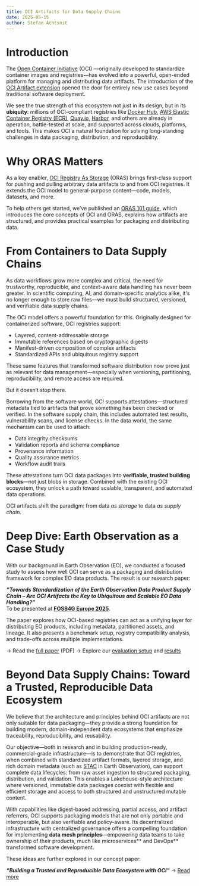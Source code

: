 ```yaml
---
title: OCI Artifacts for Data Supply Chains
date: 2025-05-15
author: Stefan Achtsnit
---
```

# Introduction

The [Open Container Initiative](https://opencontainers.org) (OCI) —originally developed to standardize container images and registries—has evolved into a powerful, open-ended platform for managing and distributing data artifacts. The introduction of the [OCI Artifact extension](https://github.com/opencontainers/image-spec/blob/main/artifacts-guidance.md) opened the door for entirely new use cases beyond traditional software deployment.

We see the true strength of this ecosystem not just in its design, but in its **ubiquity**: millions of OCI-compliant registries like [Docker Hub](https://hub.docker.com/), [AWS Elastic Container Registry (ECR)](https://docs.aws.amazon.com/AmazonECR/latest/userguide/what-is-ecr.html), [Quay.io](https://quay.io/), [Harbor](https://goharbor.io/), and others are already in operation, battle-tested at scale, and supported across clouds, platforms, and tools. This makes OCI a natural foundation for solving long-standing challenges in data packaging, distribution, and reproducibility.


# Why ORAS Matters

As a key enabler, [OCI Registry As Storage](https://oras.land) (ORAS) brings first-class support for pushing and pulling arbitrary data artifacts to and from OCI registries. It extends the OCI model to general-purpose content—code, models, datasets, and more.

To help others get started, we’ve published an [ORAS 101 guide](/link/to/oras101), which introduces the core concepts of OCI and ORAS, explains how artifacts are structured, and provides practical examples for packaging and distributing data.

# From Containers to Data Supply Chains

As data workflows grow more complex and critical, the need for trustworthy, reproducible, and context-aware data handling has never been greater. In scientific computing, AI, and domain-specific analytics alike, it's no longer enough to store raw files—we must build structured, versioned, and verifiable data supply chains.

The OCI model offers a powerful foundation for this. Originally designed for containerized software, OCI registries support:

- Layered, content-addressable storage
- Immutable references based on cryptographic digests
- Manifest-driven composition of complex artifacts  
- Standardized APIs and ubiquitous registry support

These same features that transformed software distribution now prove just as relevant for data management—especially when versioning, partitioning, reproducibility, and remote access are required.

But it doesn’t stop there.

Borrowing from the software world, OCI supports attestations—structured metadata tied to artifacts that prove something has been checked or verified. In the software supply chain, this includes automated test results, vulnerability scans, and license checks. In the data world, the same mechanism can be used to attach:

- Data integrity checksums  
- Validation reports and schema compliance  
- Provenance information  
- Quality assurance metrics  
- Workflow audit trails

These attestations turn OCI data packages into **verifiable, trusted building blocks**—not just blobs in storage. Combined with the existing OCI ecosystem, they unlock a path toward scalable, transparent, and automated data operations.

OCI artifacts shift the paradigm: from data *as storage* to data *as supply chain*.

# Deep Dive: Earth Observation as a Case Study

With our background in Earth Observation (EO), we conducted a focused study to assess how well OCI can serve as a packaging and distribution framework for complex EO data products. The result is our research paper:

**_“Towards Standardization of the Earth Observation Data Product Supply Chain – Are OCI Artifacts the Key to Ubiquitous and Scalable EO Data Handling?”_**  
To be presented at **[FOSS4G Europe 2025](https://talks.osgeo.org/foss4g-europe-2025/talk/HNZK37/)**.

The paper explores how OCI-based registries can act as a unifying layer for distributing EO products, including metadata, partitioned assets, and lineage. It also presents a  benchmark setup, registry compatibility analysis, and trade-offs across multiple implementations.

→ Read the [full paper](/public/papers/oci-supply-chain_draft.pdf) (PDF) 
→ Explore our [evaluation setup](paper-evaluation-setup.ipynb) and [results](paper-results.ipynb)

# Beyond Data Supply Chains: Toward a Trusted, Reproducible Data Ecosystem

We believe that the architecture and principles behind OCI artifacts are not only suitable for data packaging—they provide a strong foundation for building modern, domain-independent data ecosystems that emphasize traceability, reproducibility, and reusability.

Our objective—both in research and in building production-ready, commercial-grade infrastructure—is to demonstrate that OCI registries, when combined with standardized artifact formats, layered storage, and rich domain metadata (such as [STAC](https://stacspec.org/) in Earth Observation), can support complete data lifecycles: from raw asset ingestion to structured packaging, distribution, and validation. This enables a Lakehouse-style architecture where versioned, immutable data packages coexist with flexible and efficient storage and access to both structured and unstructured mutable content.

With capabilities like digest-based addressing, partial access, and artifact referrers, OCI supports packaging models that are not only portable and interoperable, but also verifiable and policy-aware. Its decentralized infrastructure with centralized governance offers a compelling foundation for implementing **data mesh principles**—empowering data teams to take ownership of their products, much like microservices** and DevOps** transformed software development.

These ideas are further explored in our concept paper:

**_“Building a Trusted and Reproducible Data Ecosystem with OCI”_** → [Read more](data-ecosystem-with-oci.md)

